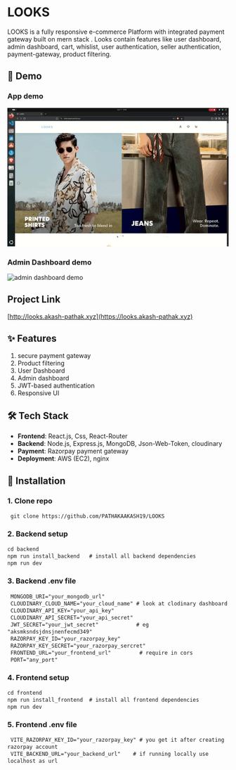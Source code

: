 #  LOOKS
LOOKS is a fully responsive e-commerce Platform with integrated payment gateway built on mern stack . Looks contain features like user dashboard, admin dashboard, cart, whislist, user authentication, seller authentication, payment-gateway, product filtering.  


## 🎯 Demo

### App demo
![e-commerce-app demo](./frontend/public/Screencast%20from%202025-06-11%2014-45-54.gif)



### Admin Dashboard demo
![admin dashboard demo](./frontend/public/Screencast%20from%202025-06-11%2015-00-00.gif)



## Project Link
[http://looks.akash-pathak.xyz](https://looks.akash-pathak.xyz)


## ✨ Features

  1. secure payment gateway
  2. Product filtering
  3. User Dashboard
  4. Admin dashboard
  5. JWT-based authentication 
  6. Responsive UI


## 🛠️ Tech Stack
  
  - **Frontend**: React.js, Css, React-Router
  - **Backend**: Node.js, Express.js, MongoDB, Json-Web-Token, cloudinary  
  - **Payment**: Razorpay payment gateway
  - **Deployment**: AWS (EC2), nginx 


## 🚀 Installation
###  1. Clone repo
     git clone https://github.com/PATHAKAAKASH19/LOOKS

### 2.  Backend setup
    cd backend
    npm run install_backend   # install all backend dependencies
    npm run dev


### 3. Backend .env file
     MONGODB_URI="your_mongodb_url"
     CLOUDINARY_CLOUD_NAME="your_cloud_name" # look at clodinary dashboard
     CLOUDINARY_API_KEY="your_api_key"
     CLOUDINARY_API_SECRET="your_api_secret"
     JWT_SECRET="your_jwt_secret"            # eg "aksmksndsjdnsjnenfecmd349"
     RAZORPAY_KEY_ID="your_razorpay_key"
     RAZORPAY_KEY_SECRET="your_razorpay_sercret"
     FRONTEND_URL="your_frontend_url"         # require in cors  
     PORT="any_port"

### 4. Frontend setup
    cd frontend
    npm run install_frontend  # install all frontend dependencies
    npm run dev

### 5. Frontend .env file     
     VITE_RAZORPAY_KEY_ID="your_razorpay_key" # you get it after creating razorpay account
     VITE_BACKEND_URL="your_backend_url"    # if running locally use localhost as url